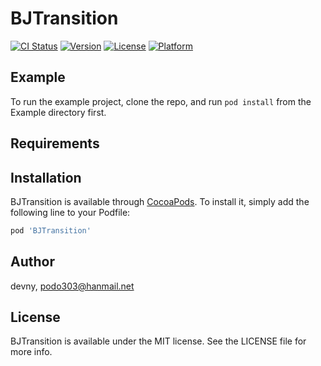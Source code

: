 # BJTransition

[![CI Status](https://img.shields.io/travis/devny/BJTransition.svg?style=flat)](https://travis-ci.org/devny/BJTransition)
[![Version](https://img.shields.io/cocoapods/v/BJTransition.svg?style=flat)](https://cocoapods.org/pods/BJTransition)
[![License](https://img.shields.io/cocoapods/l/BJTransition.svg?style=flat)](https://cocoapods.org/pods/BJTransition)
[![Platform](https://img.shields.io/cocoapods/p/BJTransition.svg?style=flat)](https://cocoapods.org/pods/BJTransition)

## Example

To run the example project, clone the repo, and run `pod install` from the Example directory first.

## Requirements

## Installation

BJTransition is available through [CocoaPods](https://cocoapods.org). To install
it, simply add the following line to your Podfile:

```ruby
pod 'BJTransition'
```

## Author

devny, podo303@hanmail.net

## License

BJTransition is available under the MIT license. See the LICENSE file for more info.
